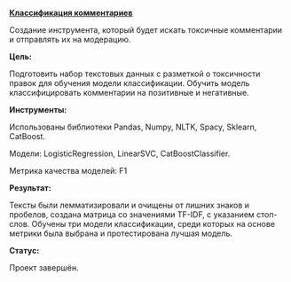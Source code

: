 [**Классификация комментариев**](https://github.com/AnnaTrampa/Portfolio/blob/main/Yandex%20Practicum%20DS%20Projects/Comments_Classification_ML_For_Texts/Comments_Classification_ML_For_Texts%20.ipynb)

Создание инструмента, который будет искать токсичные комментарии и отправлять их на модерацию.

**Цель:**

Подготовить набор текстовых данных с разметкой о токсичности правок для обучения модели классификации. Обучить модель классифицировать комментарии на позитивные и негативные. 

**Инструменты:**

Использованы библиотеки Pandas, Numpy, NLTK, Spacy, Sklearn, CatBoost.

Модели: LogisticRegression, LinearSVC, CatBoostClassifier.

Метрика качества моделей: F1

**Результат:**

Тексты были лемматизировали и очищены от лишних знаков и пробелов, создана матрица cо значениями TF-IDF, с указанием стоп-слов.
Обучены три модели классификации, среди которых на основе метрики была выбрана и протестирована лучшая модель. 

**Статус:**

Проект завершён.
